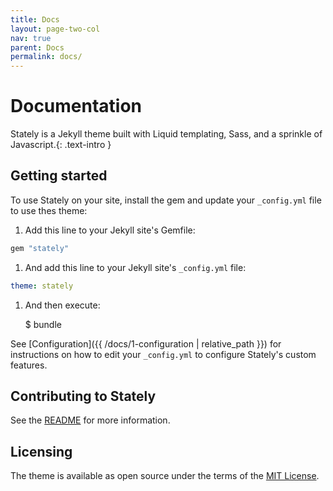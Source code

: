 ```yaml
---
title: Docs
layout: page-two-col
nav: true
parent: Docs
permalink: docs/
---
```


# Documentation

Stately is a Jekyll theme built with Liquid templating, Sass, and a sprinkle of Javascript.{: .text-intro }

## Getting started
To use Stately on your site, install the gem and update your `_config.yml` file to use thes theme:

1. Add this line to your Jekyll site's Gemfile:

```ruby
gem "stately"
```

1. And add this line to your Jekyll site's `_config.yml` file:

```yaml
theme: stately
```

1. And then execute:

    $ bundle

See [Configuration]({{ /docs/1-configuration | relative_path }}) for instructions on how to edit your `_config.yml` to configure Stately's custom features.

## Contributing to Stately
See the [README](https://github.com/pmarsceill/stately/blob/master/README.md#contributing) for more information.

## Licensing
The theme is available as open source under the terms of the [MIT License](https://github.com/pmarsceill/stately/blob/master/LICENSE.txt).

